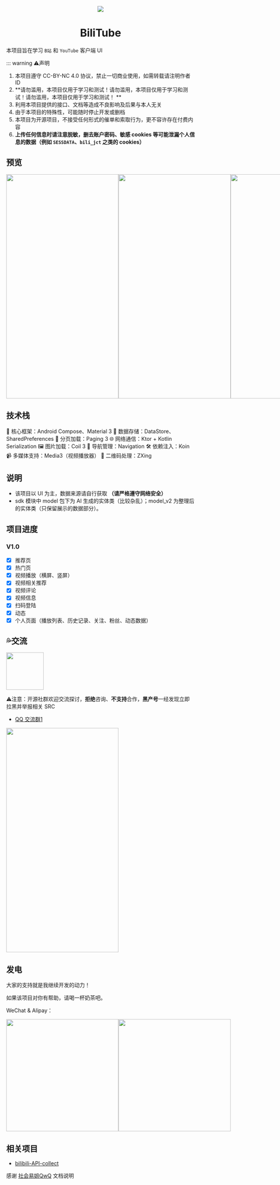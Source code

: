 <p align="center">
    <img src="./assets/img/logo_light.png"  />
</p>
<h1 align="center">BiliTube</h1>

本项目旨在学习 `B站` 和 `YouTube` 客户端 UI

::: warning ⚠️声明

1. 本项目遵守 CC-BY-NC 4.0 协议，禁止一切商业使用，如需转载请注明作者 ID
2. **请勿滥用，本项目仅用于学习和测试！请勿滥用，本项目仅用于学习和测试！请勿滥用，本项目仅用于学习和测试！
   **
3. 利用本项目提供的接口、文档等造成不良影响及后果与本人无关
4. 由于本项目的特殊性，可能随时停止开发或删档
5. 本项目为开源项目，不接受任何形式的催单和索取行为，更不容许存在付费内容
6. **上传任何信息时请注意脱敏，删去账户密码、敏感 cookies
   等可能泄漏个人信息的数据（例如 `SESSDATA`、`bili_jct` 之类的 cookies）**

## 预览

<div style="display: flex;">
    <img src="./assets/img/Screenshot_1.jpg" style="width: 300; height: 600">
    <img src="./assets/img/Screenshot_2.jpg" style="width: 300; height: 600">
    <img src="./assets/img/Screenshot_3.jpg" style="width: 300; height: 600">
    <img src="./assets/img/Screenshot_4.jpg" style="width: 300; height: 600">
    <img src="./assets/img/Screenshot_5.jpg" style="width: 300; height: 600">
    <img src="./assets/img/Screenshot_6.jpg" style="width: 300; height: 600">
    <img src="./assets/img/Screenshot_7.jpg" style="width: 300; height: 600">
    <img src="./assets/img/Screenshot_8.jpg" style="width: 300; height: 600">
    <img src="./assets/img/Screenshot_9.jpg" style="width: 300; height: 600">
    <img src="./assets/img/Screenshot_10.jpg" style="width: 300; height: 600">
    <img src="./assets/img/Screenshot_11.jpg" style="width: 300; height: 600">
    <img src="./assets/img/Screenshot_12.jpg" style="height:300">
    <img src="./assets/img/Screenshot_13.jpg" style="height:300">
</div>

## 技术栈

🚀 核心框架：Android Compose、Material 3
💾 数据存储：DataStore、SharedPreferences
📄 分页加载：Paging 3
🌐 网络通信：Ktor + Kotlin Serialization
🖼️ 图片加载：Coil 3
🧭 导航管理：Navigation
🛠️ 依赖注入：Koin
📹 多媒体支持：Media3（视频播放器）
🔳 二维码处理：ZXing

## 说明

- 该项目以 UI 为主，数据来源请自行获取 **（请严格遵守网络安全）**
- sdk 模块中 model 包下为 AI 生成的实体类（比较杂乱）；model_v2 为整理后的实体类（只保留展示的数据部分）。

## 项目进度

### V1.0

- [x] 推荐页
- [x] 热门页
- [x] 视频播放（横屏、竖屏）
- [x] 视频相关推荐
- [x] 视频评论
- [x] 视频信息
- [x] 扫码登陆
- [x] 动态
- [x] 个人页面（播放列表、历史记录、关注、粉丝、动态数据）

## 💦交流

<img src="./assets/img/avatar.png" width="100" height="100" />

⚠注意：开源社群欢迎交流探讨，**拒绝**咨询、**不支持**合作，**黑产号**一经发现立即拉黑并举报相关 SRC

- [QQ 交流群1](https://qm.qq.com/q/lgnFYGDHOM)

<div style="display: flex;">
    <img src="./assets/img/qq_1.jpg" style="width: 300; height: 600">
</div>

## 发电

大家的支持就是我继续开发的动力！

如果该项目对你有帮助，请喝一杯奶茶吧。

WeChat & Alipay：

<div style="display: flex;">
    <img src="./assets/img/alipay.jpg" width="300" height="300"/>
    <img src="./assets/img/weixin.png" width="300" height="300" />
</div>

## 相关项目

- [bilibili-API-collect](https://github.com/SocialSisterYi/bilibili-API-collect.git)

感谢 [社会易姐QwQ](https://github.com/SocialSisterYi) 文档说明

